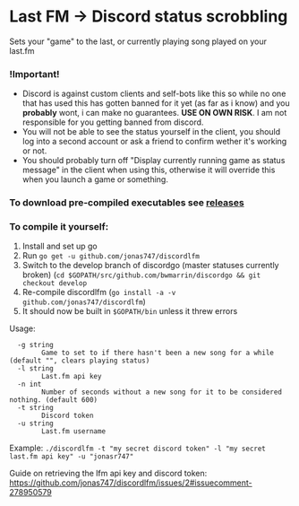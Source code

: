 # Last FM -> Discord status scrobbling

Sets your "game" to the last, or currently playing song played on your last.fm

### !Important!

 - Discord is against custom clients and self-bots like this so while no one that has used this has gotten banned for it yet (as far as i know) and you **probably** wont, i can make no guarantees. **USE ON OWN RISK**. I am not responsible for you getting banned from discord.
 - You will not be able to see the status yourself in the client, you should log into a second account or ask a friend to confirm wether it's working or not.
 - You should probably turn off "Display currently running game as status message" in the client when using this, otherwise it will override this when you launch a game or something.

### To download pre-compiled executables see [releases](https://github.com/jonas747/discordlfm/releases)

### To compile it yourself:
 1. Install and set up go
 2. Run `go get -u github.com/jonas747/discordlfm`
 3. Switch to the develop branch of discordgo (master statuses currently broken) (`cd $GOPATH/src/github.com/bwmarrin/discordgo && git checkout develop`
 4. Re-compile discordlfm (`go install -a -v github.com/jonas747/discordlfm`)
 5. It should now be built in `$GOPATH/bin` unless it threw errors

Usage:
```
  -g string
        Game to set to if there hasn't been a new song for a while (default "", clears playing status)
  -l string
        Last.fm api key
  -n int
        Number of seconds without a new song for it to be considered nothing. (default 600)
  -t string
        Discord token
  -u string
        Last.fm username
```

Example: `./discordlfm -t "my secret discord token" -l "my secret last.fm api key" -u "jonasr747"`

Guide on retrieving the lfm api key and discord token: https://github.com/jonas747/discordlfm/issues/2#issuecomment-278950579
